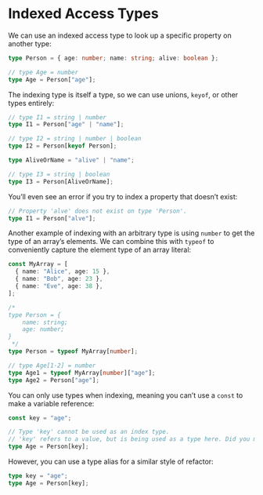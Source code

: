 Indexed Access Types
====================

We can use an indexed access type to look up a specific property on another type:
```ts
type Person = { age: number; name: string; alive: boolean };

// type Age = number
type Age = Person["age"];
```

The indexing type is itself a type, so we can use unions, `keyof`, or other types entirely:
```ts
// type I1 = string | number
type I1 = Person["age" | "name"];

// type I2 = string | number | boolean
type I2 = Person[keyof Person];

type AliveOrName = "alive" | "name";

// type I3 = string | boolean
type I3 = Person[AliveOrName];
```

You’ll even see an error if you try to index a property that doesn’t exist:
```ts
// Property 'alve' does not exist on type 'Person'.
type I1 = Person["alve"];
```
Another example of indexing with an arbitrary type is using `number` to get the type of an array’s elements. We can combine this with `typeof` to conveniently capture the element type of an array literal:
```ts
const MyArray = [
  { name: "Alice", age: 15 },
  { name: "Bob", age: 23 },
  { name: "Eve", age: 38 },
];

/*
type Person = {
    name: string;
    age: number;
}
 */
type Person = typeof MyArray[number];

// type Age[1·2] = number
type Age1 = typeof MyArray[number]["age"];
type Age2 = Person["age"];
```

You can only use types when indexing, meaning you can’t use a `const` to make a variable reference:
```ts
const key = "age";

// Type 'key' cannot be used as an index type.
// 'key' refers to a value, but is being used as a type here. Did you mean 'typeof key'?
type Age = Person[key];
```

However, you can use a type alias for a similar style of refactor:
```ts
type key = "age";
type Age = Person[key];
```
